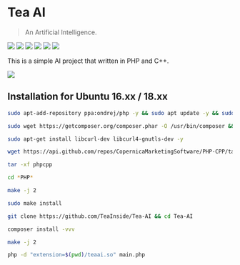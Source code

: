 # Tea AI
> An Artificial Intelligence.

![][code-size]
![][repo-size]
![][GitHub-issues]
![][GitHub-forks]
![][GitHub-stars]
![][GitHub-license]

This is a simple AI project that written in PHP and C++.

![](header.png)

## Installation for Ubuntu 16.xx / 18.xx

```sh
sudo apt-add-repository ppa:ondrej/php -y && sudo apt update -y && sudo apt install libphp7.2-embed php7.2 php7.2-bcmath php7.2-bz2 php7.2-cli php7.2-common php7.2-curl php7.2-dev php7.2-enchant php7.2-fpm php7.2-gd php7.2-gmp php7.2-json php7.2-ldap php7.2-mbstring php7.2-opcache php7.2-phpdbg php7.2-pspell php7.2-readline php7.2-recode php7.2-sybase php7.2-tidy php7.2-xml php7.2-xmlrpc php7.2-zip -y

sudo wget https://getcomposer.org/composer.phar -O /usr/bin/composer && sudo chmod +x /usr/bin/composer

sudo apt-get install libcurl-dev libcurl4-gnutls-dev -y

wget https://api.github.com/repos/CopernicaMarketingSoftware/PHP-CPP/tarball/v2.1.2 -O phpcpp

tar -xf phpcpp

cd *PHP*

make -j 2

sudo make install

git clone https://github.com/TeaInside/Tea-AI && cd Tea-AI

composer install -vvv

make -j 2

php -d "extension=$(pwd)/teaai.so" main.php
```

<!-- Markdown link & img dfn's -->
[code-size]: https://img.shields.io/github/languages/code-size/badges/shields.svg
[repo-size]: https://img.shields.io/github/repo-size/badges/shields.svg
[GitHub-issues]: https://img.shields.io/github/issues/TeaInside/Tea-AI.svg
[GitHub-forks]: https://img.shields.io/github/forks/TeaInside/Tea-AI.svg
[GitHub-stars]:	https://img.shields.io/github/stars/TeaInside/Tea-AI.svg
[GitHub-license]: https://img.shields.io/github/license/TeaInside/Tea-AI.svg
